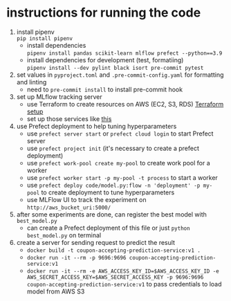 # instructions for running the code
1. install pipenv   
    ```pip install pipenv```
    - install dependencies       
        ```pipenv install pandas scikit-learn mlflow prefect --python==3.9```
    - install dependencies for development (test, formatiing)   
        ```pipenv install --dev pylint black isort pre-commit pytest```
2. set values in `pyproject.toml` and `.pre-commit-config.yaml` for formatting and linting
    * need to `pre-commit install` to install pre-commit hook
3. set up MLflow tracking server
    * use Terraform to create resources on AWS (EC2, S3, RDS) [Terraform setup](https://github.com/ChungWasawat/dtc_mlops_project/tree/main/infrastructure)
    * set up those services like [this](https://github.com/DataTalksClub/mlops-zoomcamp/blob/main/02-experiment-tracking/mlflow_on_aws.md)
4. use Prefect deployment to help tuning hyperparameters 
    * use `prefect server start` or `prefect cloud login` to start Prefect server
    * use `prefect project init` (it's necessary to create a prefect deployment)
    * use `prefect work-pool create my-pool` to create work pool for a worker
    * use `prefect worker start -p my-pool -t process` to start a worker 
    * use `prefect deploy code/model.py:flow -n 'deployment' -p my-pool` to create deployment to tune hyperparameters
    * use MLFlow UI to track the experiment on `http://aws_bucket_uri:5000/`
5. after some experiments are done, can register the best model with `best_model.py` 
    * can create a Prefect deployment of this file or just `python best_model.py` on terminal
6. create a server for sending request to predict the result
    * `docker build -t coupon-accepting-prediction-service:v1 .`
    * `docker run -it --rm -p 9696:9696 coupon-accepting-prediction-service:v1`
    * `docker run -it --rm -e AWS_ACCESS_KEY_ID=$AWS_ACCESS_KEY_ID -e AWS_SECRET_ACCESS_KEY=$AWS_SECRET_ACCESS_KEY -p 9696:9696 coupon-accepting-prediction-service:v1` to pass credentials to load model from AWS S3

